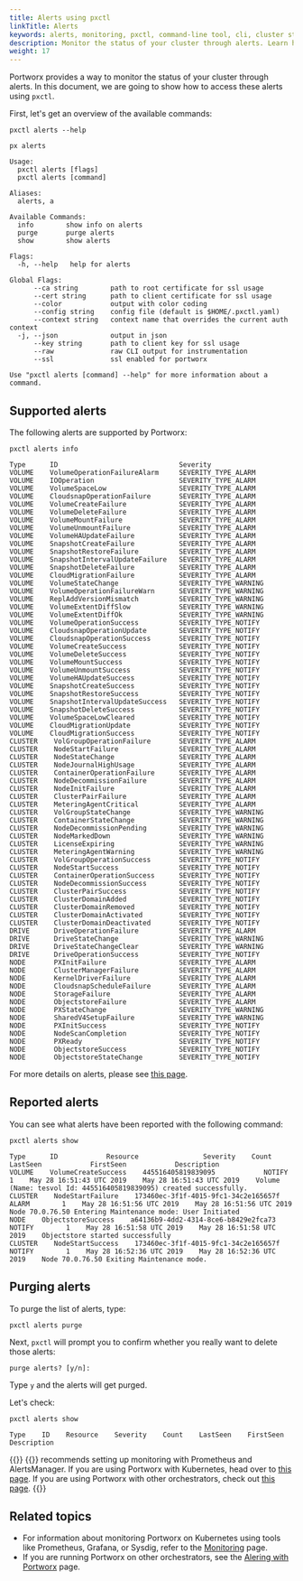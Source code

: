 ```yaml
---
title: Alerts using pxctl
linkTitle: Alerts
keywords: alerts, monitoring, pxctl, command-line tool, cli, cluster status, reference
description: Monitor the status of your cluster through alerts. Learn how to use pxctl to access these alerts.
weight: 17
---
```


Portworx provides a way to monitor the status of your cluster through alerts.
In this document, we are going to show how to access these alerts using `pxctl`.

First, let's get an overview of the available commands:

```text
pxctl alerts --help
```

```output
px alerts

Usage:
  pxctl alerts [flags]
  pxctl alerts [command]

Aliases:
  alerts, a

Available Commands:
  info        show info on alerts
  purge       purge alerts
  show        show alerts

Flags:
  -h, --help   help for alerts

Global Flags:
      --ca string        path to root certificate for ssl usage
      --cert string      path to client certificate for ssl usage
      --color            output with color coding
      --config string    config file (default is $HOME/.pxctl.yaml)
      --context string   context name that overrides the current auth context
  -j, --json             output in json
      --key string       path to client key for ssl usage
      --raw              raw CLI output for instrumentation
      --ssl              ssl enabled for portworx

Use "pxctl alerts [command] --help" for more information about a command.
```

## Supported alerts

The following alerts are supported by Portworx:

```text
pxctl alerts info
```

```output
Type      ID                              Severity
VOLUME    VolumeOperationFailureAlarm     SEVERITY_TYPE_ALARM
VOLUME    IOOperation                     SEVERITY_TYPE_ALARM
VOLUME    VolumeSpaceLow                  SEVERITY_TYPE_ALARM
VOLUME    CloudsnapOperationFailure       SEVERITY_TYPE_ALARM
VOLUME    VolumeCreateFailure             SEVERITY_TYPE_ALARM
VOLUME    VolumeDeleteFailure             SEVERITY_TYPE_ALARM
VOLUME    VolumeMountFailure              SEVERITY_TYPE_ALARM
VOLUME    VolumeUnmountFailure            SEVERITY_TYPE_ALARM
VOLUME    VolumeHAUpdateFailure           SEVERITY_TYPE_ALARM
VOLUME    SnapshotCreateFailure           SEVERITY_TYPE_ALARM
VOLUME    SnapshotRestoreFailure          SEVERITY_TYPE_ALARM
VOLUME    SnapshotIntervalUpdateFailure   SEVERITY_TYPE_ALARM
VOLUME    SnapshotDeleteFailure           SEVERITY_TYPE_ALARM
VOLUME    CloudMigrationFailure           SEVERITY_TYPE_ALARM
VOLUME    VolumeStateChange               SEVERITY_TYPE_WARNING
VOLUME    VolumeOperationFailureWarn      SEVERITY_TYPE_WARNING
VOLUME    ReplAddVersionMismatch          SEVERITY_TYPE_WARNING
VOLUME    VolumeExtentDiffSlow            SEVERITY_TYPE_WARNING
VOLUME    VolumeExtentDiffOk              SEVERITY_TYPE_WARNING
VOLUME    VolumeOperationSuccess          SEVERITY_TYPE_NOTIFY
VOLUME    CloudsnapOperationUpdate        SEVERITY_TYPE_NOTIFY
VOLUME    CloudsnapOperationSuccess       SEVERITY_TYPE_NOTIFY
VOLUME    VolumeCreateSuccess             SEVERITY_TYPE_NOTIFY
VOLUME    VolumeDeleteSuccess             SEVERITY_TYPE_NOTIFY
VOLUME    VolumeMountSuccess              SEVERITY_TYPE_NOTIFY
VOLUME    VolumeUnmountSuccess            SEVERITY_TYPE_NOTIFY
VOLUME    VolumeHAUpdateSuccess           SEVERITY_TYPE_NOTIFY
VOLUME    SnapshotCreateSuccess           SEVERITY_TYPE_NOTIFY
VOLUME    SnapshotRestoreSuccess          SEVERITY_TYPE_NOTIFY
VOLUME    SnapshotIntervalUpdateSuccess   SEVERITY_TYPE_NOTIFY
VOLUME    SnapshotDeleteSuccess           SEVERITY_TYPE_NOTIFY
VOLUME    VolumeSpaceLowCleared           SEVERITY_TYPE_NOTIFY
VOLUME    CloudMigrationUpdate            SEVERITY_TYPE_NOTIFY
VOLUME    CloudMigrationSuccess           SEVERITY_TYPE_NOTIFY
CLUSTER    VolGroupOperationFailure       SEVERITY_TYPE_ALARM
CLUSTER    NodeStartFailure               SEVERITY_TYPE_ALARM
CLUSTER    NodeStateChange                SEVERITY_TYPE_ALARM
CLUSTER    NodeJournalHighUsage           SEVERITY_TYPE_ALARM
CLUSTER    ContainerOperationFailure      SEVERITY_TYPE_ALARM
CLUSTER    NodeDecommissionFailure        SEVERITY_TYPE_ALARM
CLUSTER    NodeInitFailure                SEVERITY_TYPE_ALARM
CLUSTER    ClusterPairFailure             SEVERITY_TYPE_ALARM
CLUSTER    MeteringAgentCritical          SEVERITY_TYPE_ALARM
CLUSTER    VolGroupStateChange            SEVERITY_TYPE_WARNING
CLUSTER    ContainerStateChange           SEVERITY_TYPE_WARNING
CLUSTER    NodeDecommissionPending        SEVERITY_TYPE_WARNING
CLUSTER    NodeMarkedDown                 SEVERITY_TYPE_WARNING
CLUSTER    LicenseExpiring                SEVERITY_TYPE_WARNING
CLUSTER    MeteringAgentWarning           SEVERITY_TYPE_WARNING
CLUSTER    VolGroupOperationSuccess       SEVERITY_TYPE_NOTIFY
CLUSTER    NodeStartSuccess               SEVERITY_TYPE_NOTIFY
CLUSTER    ContainerOperationSuccess      SEVERITY_TYPE_NOTIFY
CLUSTER    NodeDecommissionSuccess        SEVERITY_TYPE_NOTIFY
CLUSTER    ClusterPairSuccess             SEVERITY_TYPE_NOTIFY
CLUSTER    ClusterDomainAdded             SEVERITY_TYPE_NOTIFY
CLUSTER    ClusterDomainRemoved           SEVERITY_TYPE_NOTIFY
CLUSTER    ClusterDomainActivated         SEVERITY_TYPE_NOTIFY
CLUSTER    ClusterDomainDeactivated       SEVERITY_TYPE_NOTIFY
DRIVE      DriveOperationFailure          SEVERITY_TYPE_ALARM
DRIVE      DriveStateChange               SEVERITY_TYPE_WARNING
DRIVE      DriveStateChangeClear          SEVERITY_TYPE_WARNING
DRIVE      DriveOperationSuccess          SEVERITY_TYPE_NOTIFY
NODE       PXInitFailure                  SEVERITY_TYPE_ALARM
NODE       ClusterManagerFailure          SEVERITY_TYPE_ALARM
NODE       KernelDriverFailure            SEVERITY_TYPE_ALARM
NODE       CloudsnapScheduleFailure       SEVERITY_TYPE_ALARM
NODE       StorageFailure                 SEVERITY_TYPE_ALARM
NODE       ObjectstoreFailure             SEVERITY_TYPE_ALARM
NODE       PXStateChange                  SEVERITY_TYPE_WARNING
NODE       SharedV4SetupFailure           SEVERITY_TYPE_WARNING
NODE       PXInitSuccess                  SEVERITY_TYPE_NOTIFY
NODE       NodeScanCompletion             SEVERITY_TYPE_NOTIFY
NODE       PXReady                        SEVERITY_TYPE_NOTIFY
NODE       ObjectstoreSuccess             SEVERITY_TYPE_NOTIFY
NODE       ObjectstoreStateChange         SEVERITY_TYPE_NOTIFY
```

For more details on alerts, please see [this page](/install-with-other/operate-and-maintain/monitoring/portworx-alerts).

## Reported alerts

You can see what alerts have been reported with the following command:

```text
pxctl alerts show
```

```output
Type      ID            Resource                Severity    Count    LastSeen            FirstSeen            Description
VOLUME    VolumeCreateSuccess    445516405819839095            NOTIFY        1    May 28 16:51:43 UTC 2019    May 28 16:51:43 UTC 2019    Volume (Name: tesvol Id: 445516405819839095) created successfully.
CLUSTER    NodeStartFailure    173460ec-3f1f-4015-9fc1-34c2e165657f    ALARM        1    May 28 16:51:56 UTC 2019    May 28 16:51:56 UTC 2019    Node 70.0.76.50 Entering Maintenance mode: User Initiated
NODE    ObjectstoreSuccess    a64136b9-4dd2-4314-8ce6-b8429e2fca73    NOTIFY        1    May 28 16:51:58 UTC 2019    May 28 16:51:58 UTC 2019    Objectstore started successfully
CLUSTER    NodeStartSuccess    173460ec-3f1f-4015-9fc1-34c2e165657f    NOTIFY        1    May 28 16:52:36 UTC 2019    May 28 16:52:36 UTC 2019    Node 70.0.76.50 Exiting Maintenance mode.
```


## Purging alerts

To purge the list of alerts, type:

```text
pxctl alerts purge
```

Next, `pxctl` will prompt you to confirm whether you really want to delete those alerts:

```text
purge alerts? [y/n]:
```

Type `y` and the alerts will get purged.

Let's check:

```text
pxctl alerts show
```

```output
Type    ID    Resource    Severity    Count    LastSeen    FirstSeen    Description
```

{{<info>}}
{{<companyName>}} recommends setting up monitoring with Prometheus and AlertsManager. If you are using Portworx with Kubernetes, head over to [this page](https://2.1.docs.portworx.com/portworx-install-with-kubernetes/operate-and-maintain-on-kubernetes/monitoring/monitoring-px-prometheusandgrafana.1/). If you are using Portworx with other orchestrators, check out [this page](/install-with-other/operate-and-maintain/monitoring/alerting/).
{{</info>}}


## Related topics

* For information about monitoring Portworx on Kubernetes using tools like Prometheus, Grafana, or Sysdig, refer to the [Monitoring](/portworx-install-with-kubernetes/operate-and-maintain-on-kubernetes/monitoring/) page.
* If you are running Portworx on other orchestrators, see the [Alering with Portworx](/install-with-other/operate-and-maintain/monitoring/alerting/) page.

